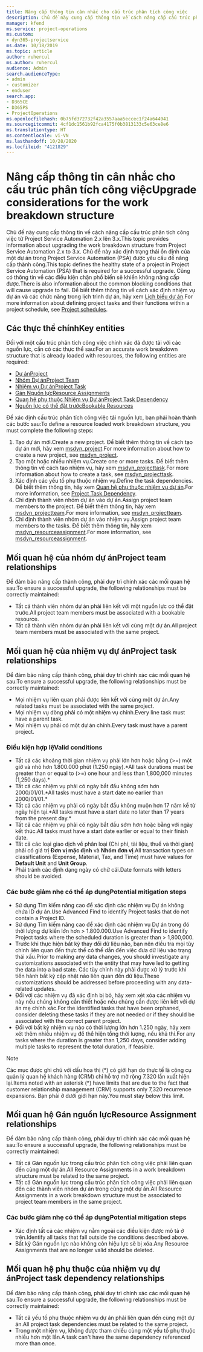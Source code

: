 ```yaml
---
title: Nâng cấp thông tin cân nhắc cho cấu trúc phân tích công việc
description: Chủ đề này cung cấp thông tin về cách nâng cấp cấu trúc phân tích công việc từ Project Service Automation 2.x lên 3.x.
manager: kfend
ms.service: project-operations
ms.custom:
- dyn365-projectservice
ms.date: 10/18/2019
ms.topic: article
author: ruhercul
ms.author: ruhercul
audience: Admin
search.audienceType:
- admin
- customizer
- enduser
search.app:
- D365CE
- D365PS
- ProjectOperations
ms.openlocfilehash: 0b75fd372732f42a3557aaa5eccec1f24a644941
ms.sourcegitcommit: 4cf1dc1561b92fca4175f0b3813133c5e63ce8e6
ms.translationtype: HT
ms.contentlocale: vi-VN
ms.lasthandoff: 10/28/2020
ms.locfileid: "4121829"
---
```

# <a name="upgrade-considerations-for-the-work-breakdown-structure"></a><span data-ttu-id="a4190-103">Nâng cấp thông tin cân nhắc cho cấu trúc phân tích công việc</span><span class="sxs-lookup"><span data-stu-id="a4190-103">Upgrade considerations for the work breakdown structure</span></span>
<span data-ttu-id="a4190-104">Chủ đề này cung cấp thông tin về cách nâng cấp cấu trúc phân tích công việc từ Project Service Automation 2.x lên 3.x.</span><span class="sxs-lookup"><span data-stu-id="a4190-104">This topic provides information about upgrading the work breakdown structure from Project Service Automation 2.x to 3.x.</span></span> <span data-ttu-id="a4190-105">Chủ đề này xác định trạng thái ổn định của một dự án trong Project Service Automation (PSA) được yêu cầu để nâng cấp thành công.</span><span class="sxs-lookup"><span data-stu-id="a4190-105">This topic defines the healthy state of a project in Project Service Automation (PSA) that is required for a successful upgrade.</span></span> <span data-ttu-id="a4190-106">Cũng có thông tin về các điều kiện chặn phổ biến sẽ khiến không nâng cấp được.</span><span class="sxs-lookup"><span data-stu-id="a4190-106">There is also information about the common blocking conditions that will cause upgrade to fail.</span></span> <span data-ttu-id="a4190-107">Để biết thêm thông tin về cách xác định nhiệm vụ dự án và các chức năng trong lịch trình dự án, hãy xem [Lịch biểu dự án](project-creating.md).</span><span class="sxs-lookup"><span data-stu-id="a4190-107">For more information about defining project tasks and their functions within a project schedule, see [Project schedules](project-creating.md).</span></span>

## <a name="key-entities"></a><span data-ttu-id="a4190-108">Các thực thể chính</span><span class="sxs-lookup"><span data-stu-id="a4190-108">Key entities</span></span>
<span data-ttu-id="a4190-109">Đối với một cấu trúc phân tích công việc chính xác đã được tải với các nguồn lực, cần có các thực thể sau:</span><span class="sxs-lookup"><span data-stu-id="a4190-109">For an accurate work breakdown structure that is already loaded with resources, the following entities are required:</span></span>

- [<span data-ttu-id="a4190-110">Dự án</span><span class="sxs-lookup"><span data-stu-id="a4190-110">Project</span></span>](https://docs.microsoft.com/dynamics365/customerengagement/on-premises/developer/entities/msdyn_project)
- [<span data-ttu-id="a4190-111">Nhóm Dự án</span><span class="sxs-lookup"><span data-stu-id="a4190-111">Project Team</span></span>](https://docs.microsoft.com/dynamics365/customerengagement/on-premises/developer/entities/msdyn_projectteam)
- [<span data-ttu-id="a4190-112">Nhiệm vụ Dự án</span><span class="sxs-lookup"><span data-stu-id="a4190-112">Project Task</span></span>](https://docs.microsoft.com/dynamics365/customerengagement/on-premises/developer/entities/msdyn_projecttask)
- [<span data-ttu-id="a4190-113">Gán Nguồn lực</span><span class="sxs-lookup"><span data-stu-id="a4190-113">Resource Assignments</span></span>](https://docs.microsoft.com/dynamics365/customerengagement/on-premises/developer/entities/msdyn_resourceassignment)
- [<span data-ttu-id="a4190-114">Quan hệ phụ thuộc Nhiệm vụ Dự án</span><span class="sxs-lookup"><span data-stu-id="a4190-114">Project Task Dependency</span></span>](https://docs.microsoft.com/dynamics365/customerengagement/on-premises/developer/entities/msdyn_projecttaskdependency)
- [<span data-ttu-id="a4190-115">Nguồn lực có thể đặt trước</span><span class="sxs-lookup"><span data-stu-id="a4190-115">Bookable Resources</span></span>](https://docs.microsoft.com/dynamics365/customerengagement/on-premises/developer/entities/bookableresource)

<span data-ttu-id="a4190-116">Để xác định cấu trúc phân tích công việc tải nguồn lực, bạn phải hoàn thành các bước sau:</span><span class="sxs-lookup"><span data-stu-id="a4190-116">To define a resource loaded work breakdown structure, you must complete the following steps:</span></span>

1. <span data-ttu-id="a4190-117">Tạo dự án mới.</span><span class="sxs-lookup"><span data-stu-id="a4190-117">Create a new project.</span></span> <span data-ttu-id="a4190-118">Để biết thêm thông tin về cách tạo dự án mới, hãy xem [msdyn_project](https://docs.microsoft.com/dynamics365/customerengagement/on-premises/developer/entities/msdyn_project).</span><span class="sxs-lookup"><span data-stu-id="a4190-118">For more information about how to create a new project, see [msdyn_project](https://docs.microsoft.com/dynamics365/customerengagement/on-premises/developer/entities/msdyn_project).</span></span>
2. <span data-ttu-id="a4190-119">Tạo một hoặc nhiều nhiệm vụ.</span><span class="sxs-lookup"><span data-stu-id="a4190-119">Create one or more tasks.</span></span> <span data-ttu-id="a4190-120">Để biết thêm thông tin về cách tạo nhiệm vụ, hãy xem [msdyn_projecttask](https://docs.microsoft.com/dynamics365/customerengagement/on-premises/developer/entities/msdyn_projecttask).</span><span class="sxs-lookup"><span data-stu-id="a4190-120">For more information about how to create a task, see [msdyn_projecttask](https://docs.microsoft.com/dynamics365/customerengagement/on-premises/developer/entities/msdyn_projecttask).</span></span>
3. <span data-ttu-id="a4190-121">Xác định các yếu tố phụ thuộc nhiệm vụ.</span><span class="sxs-lookup"><span data-stu-id="a4190-121">Define the task dependencies.</span></span> <span data-ttu-id="a4190-122">Để biết thêm thông tin, hãy xem [Quan hệ phụ thuộc nhiệm vụ dự án](https://docs.microsoft.com/dynamics365/customerengagement/on-premises/developer/entities/msdyn_projecttaskdependency).</span><span class="sxs-lookup"><span data-stu-id="a4190-122">For more information, see [Project Task Dependency](https://docs.microsoft.com/dynamics365/customerengagement/on-premises/developer/entities/msdyn_projecttaskdependency).</span></span>
4. <span data-ttu-id="a4190-123">Chỉ định thành viên nhóm dự án vào dự án.</span><span class="sxs-lookup"><span data-stu-id="a4190-123">Assign project team members to the project.</span></span> <span data-ttu-id="a4190-124">Để biết thêm thông tin, hãy xem [msdyn_projectteam](https://docs.microsoft.com/dynamics365/customerengagement/on-premises/developer/entities/msdyn_projectteam).</span><span class="sxs-lookup"><span data-stu-id="a4190-124">For more information, see [msdyn_projectteam](https://docs.microsoft.com/dynamics365/customerengagement/on-premises/developer/entities/msdyn_projectteam).</span></span>
5. <span data-ttu-id="a4190-125">Chỉ định thành viên nhóm dự án vào nhiệm vụ.</span><span class="sxs-lookup"><span data-stu-id="a4190-125">Assign project team members to the tasks.</span></span> <span data-ttu-id="a4190-126">Để biết thêm thông tin, hãy xem [msdyn_resourceassignment](https://docs.microsoft.com/dynamics365/customerengagement/on-premises/developer/entities/msdyn_resourceassignment).</span><span class="sxs-lookup"><span data-stu-id="a4190-126">For more information, see [msdyn_resourceassignment](https://docs.microsoft.com/dynamics365/customerengagement/on-premises/developer/entities/msdyn_resourceassignment).</span></span>

## <a name="project-team-relationships"></a><span data-ttu-id="a4190-127">Mối quan hệ của nhóm dự án</span><span class="sxs-lookup"><span data-stu-id="a4190-127">Project team relationships</span></span>

<span data-ttu-id="a4190-128">Để đảm bảo nâng cấp thành công, phải duy trì chính xác các mối quan hệ sau:</span><span class="sxs-lookup"><span data-stu-id="a4190-128">To ensure a successful upgrade, the following relationships must be correctly maintained:</span></span>
- <span data-ttu-id="a4190-129">Tất cả thành viên nhóm dự án phải liên kết với một nguồn lực có thể đặt trước.</span><span class="sxs-lookup"><span data-stu-id="a4190-129">All project team members must be associated with a bookable resource.</span></span>
- <span data-ttu-id="a4190-130">Tất cả thành viên nhóm dự án phải liên kết với cùng một dự án.</span><span class="sxs-lookup"><span data-stu-id="a4190-130">All project team members must be associated with the same project.</span></span> 

## <a name="project-task-relationships"></a><span data-ttu-id="a4190-131">Mối quan hệ của nhiệm vụ dự án</span><span class="sxs-lookup"><span data-stu-id="a4190-131">Project task relationships</span></span>
<span data-ttu-id="a4190-132">Để đảm bảo nâng cấp thành công, phải duy trì chính xác các mối quan hệ sau:</span><span class="sxs-lookup"><span data-stu-id="a4190-132">To ensure a successful upgrade, the following relationships must be correctly maintained:</span></span>

- <span data-ttu-id="a4190-133">Mọi nhiệm vụ liên quan phải được liên kết với cùng một dự án.</span><span class="sxs-lookup"><span data-stu-id="a4190-133">Any related tasks must be associated with the same project.</span></span>
- <span data-ttu-id="a4190-134">Mọi nhiệm vụ dòng phải có một nhiệm vụ chính.</span><span class="sxs-lookup"><span data-stu-id="a4190-134">Every line task must have a parent task.</span></span>
- <span data-ttu-id="a4190-135">Mọi nhiệm vụ phải có một dự án chính.</span><span class="sxs-lookup"><span data-stu-id="a4190-135">Every task must have a parent project.</span></span>

### <a name="valid-conditions"></a><span data-ttu-id="a4190-136">Điều kiện hợp lệ</span><span class="sxs-lookup"><span data-stu-id="a4190-136">Valid conditions</span></span>

- <span data-ttu-id="a4190-137">Tất cả các khoảng thời gian nhiệm vụ phải lớn hơn hoặc bằng (>=) một giờ và nhỏ hơn 1.800.000 phút (1.250 ngày).\*</span><span class="sxs-lookup"><span data-stu-id="a4190-137">All task durations must be greater than or equal to (>=) one hour and less than 1,800,000 minutes (1,250 days).\*</span></span>
- <span data-ttu-id="a4190-138">Tất cả các nhiệm vụ phải có ngày bắt đầu không sớm hơn 2000/01/01.\*</span><span class="sxs-lookup"><span data-stu-id="a4190-138">All tasks must have a start date no earlier than 2000/01/01.\*</span></span>
- <span data-ttu-id="a4190-139">Tất cả các nhiệm vụ phải có ngày bắt đầu không muộn hơn 17 năm kể từ ngày hiện tại.\*</span><span class="sxs-lookup"><span data-stu-id="a4190-139">All tasks must have a start date no later than 17 years from the present day.\*</span></span>
- <span data-ttu-id="a4190-140">Tất cả các nhiệm vụ phải có ngày bắt đầu sớm hơn hoặc bằng với ngày kết thúc.</span><span class="sxs-lookup"><span data-stu-id="a4190-140">All tasks must have a start date earlier or equal to their finish date.</span></span>
- <span data-ttu-id="a4190-141">Tất cả các loại giao dịch về phân loại (Chi phí, tài liệu, thuế và thời gian) phải có giá trị **Đơn vị mặc định** và **Nhóm đơn vị**.</span><span class="sxs-lookup"><span data-stu-id="a4190-141">All transaction types on classifications (Expense, Material, Tax, and Time) must have values for **Default Unit** and **Unit Group**.</span></span>
- <span data-ttu-id="a4190-142">Phải tránh các định dạng ngày có chữ cái.</span><span class="sxs-lookup"><span data-stu-id="a4190-142">Date formats with letters should be avoided.</span></span>

### <a name="potential-mitigation-steps"></a><span data-ttu-id="a4190-143">Các bước giảm nhẹ có thể áp dụng</span><span class="sxs-lookup"><span data-stu-id="a4190-143">Potential mitigation steps</span></span>
- <span data-ttu-id="a4190-144">Sử dụng Tìm kiếm nâng cao để xác định các nhiệm vụ Dự án không chứa ID dự án.</span><span class="sxs-lookup"><span data-stu-id="a4190-144">Use Advanced Find to identify Project tasks that do not contain a Project ID.</span></span>
- <span data-ttu-id="a4190-145">Sử dụng Tìm kiếm nâng cao để xác định các nhiệm vụ Dự án trong đó thời lượng dự kiến lớn hơn > 1.800.000.</span><span class="sxs-lookup"><span data-stu-id="a4190-145">Use Advanced Find to identify Project tasks where the scheduled duration is greater than > 1,800,000.</span></span>
- <span data-ttu-id="a4190-146">Trước khi thực hiện bất kỳ thay đổi dữ liệu nào, bạn nên điều tra mọi tùy chỉnh liên quan đến thực thể có thể dẫn đến việc đưa dữ liệu vào trạng thái xấu.</span><span class="sxs-lookup"><span data-stu-id="a4190-146">Prior to making any data changes, you should investigate any customizations associated with the entity that may have led to getting the data into a bad state.</span></span> <span data-ttu-id="a4190-147">Các tùy chỉnh này phải được xử lý trước khi tiến hành bất kỳ cập nhật nào liên quan đến dữ liệu.</span><span class="sxs-lookup"><span data-stu-id="a4190-147">These customizations should be addressed before proceeding with any data-related updates.</span></span>
- <span data-ttu-id="a4190-148">Đối với các nhiệm vụ đã xác định bị bỏ, hãy xem xét xóa các nhiệm vụ này nếu chúng không cần thiết hoặc nếu chúng cần được liên kết với dự án mẹ chính xác.</span><span class="sxs-lookup"><span data-stu-id="a4190-148">For the identified tasks that have been orphaned, consider deleting these tasks if they are not needed or if they should be associated with the correct parent project.</span></span>
- <span data-ttu-id="a4190-149">Đối với bất kỳ nhiệm vụ nào có thời lượng lớn hơn 1.250 ngày, hãy xem xét thêm nhiều nhiệm vụ để thể hiện tổng thời lượng, nếu khả thi.</span><span class="sxs-lookup"><span data-stu-id="a4190-149">For any tasks where the duration is greater than 1,250 days, consider adding multiple tasks to represent the total duration, if feasible.</span></span>

> [!NOTE]
> <span data-ttu-id="a4190-150">Các mục được ghi chú với dấu hoa thị (\*) có giới hạn do thực tế là công cụ quản lý quan hệ khách hàng (CRM) chỉ hỗ trợ mở rộng 7.320 lần xuất hiện lại.</span><span class="sxs-lookup"><span data-stu-id="a4190-150">Items noted with an asterisk (\*) have limits that are due to the fact that customer relationship management (CRM) supports only 7,320 recurrence expansions.</span></span> <span data-ttu-id="a4190-151">Bạn phải ở dưới giới hạn này.</span><span class="sxs-lookup"><span data-stu-id="a4190-151">You must stay below this limit.</span></span>

## <a name="resource-assignment-relationships"></a><span data-ttu-id="a4190-152">Mối quan hệ Gán nguồn lực</span><span class="sxs-lookup"><span data-stu-id="a4190-152">Resource Assignment relationships</span></span>
<span data-ttu-id="a4190-153">Để đảm bảo nâng cấp thành công, phải duy trì chính xác các mối quan hệ sau:</span><span class="sxs-lookup"><span data-stu-id="a4190-153">To ensure a successful upgrade, the following relationships must be correctly maintained:</span></span>

- <span data-ttu-id="a4190-154">Tất cả Gán nguồn lực trong cấu trúc phân tích công việc phải liên quan đến cùng một dự án.</span><span class="sxs-lookup"><span data-stu-id="a4190-154">All Resource Assignments in a work breakdown structure must be related to the same project.</span></span>
- <span data-ttu-id="a4190-155">Tất cả Gán nguồn lực trong cấu trúc phân tích công việc phải liên quan đến các thành viên nhóm dự án trong cùng một dự án.</span><span class="sxs-lookup"><span data-stu-id="a4190-155">All Resource Assignments in a work breakdown structure must be associated to project team members in the same project.</span></span>

### <a name="potential-mitigation-steps"></a><span data-ttu-id="a4190-156">Các bước giảm nhẹ có thể áp dụng</span><span class="sxs-lookup"><span data-stu-id="a4190-156">Potential mitigation steps</span></span>
- <span data-ttu-id="a4190-157">Xác định tất cả các nhiệm vụ nằm ngoài các điều kiện được mô tả ở trên.</span><span class="sxs-lookup"><span data-stu-id="a4190-157">Identify all tasks that fall outside the conditions described above.</span></span>  
- <span data-ttu-id="a4190-158">Bất kỳ Gán nguồn lực nào không còn hiệu lực sẽ bị xóa.</span><span class="sxs-lookup"><span data-stu-id="a4190-158">Any Resource Assignments that are no longer valid should be deleted.</span></span>

## <a name="project-task-dependency-relationships"></a><span data-ttu-id="a4190-159">Mối quan hệ phụ thuộc của nhiệm vụ dự án</span><span class="sxs-lookup"><span data-stu-id="a4190-159">Project task dependency relationships</span></span>
<span data-ttu-id="a4190-160">Để đảm bảo nâng cấp thành công, phải duy trì chính xác các mối quan hệ sau:</span><span class="sxs-lookup"><span data-stu-id="a4190-160">To ensure a successful upgrade, the following relationships must be correctly maintained:</span></span>

- <span data-ttu-id="a4190-161">Tất cả yếu tố phụ thuộc nhiệm vụ dự án phải liên quan đến cùng một dự án.</span><span class="sxs-lookup"><span data-stu-id="a4190-161">All project task dependencies must be related to the same project.</span></span>
- <span data-ttu-id="a4190-162">Trong một nhiệm vụ, không được tham chiếu cùng một yếu tố phụ thuộc nhiều hơn một lần.</span><span class="sxs-lookup"><span data-stu-id="a4190-162">A task can't have the same dependency referenced more than once.</span></span>
